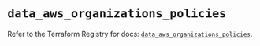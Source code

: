 # `data_aws_organizations_policies`

Refer to the Terraform Registry for docs: [`data_aws_organizations_policies`](https://registry.terraform.io/providers/hashicorp/aws/6.13.0/docs/data-sources/organizations_policies).
